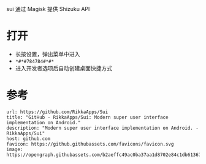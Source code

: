 sui 通过 Magisk 提供 Shizuku API
# 打开

- 长按设置，弹出菜单中进入
- `*#*#784784#*#*`
- 进入开发者选项后自动创建桌面快捷方式
# 参考

```cardlink
url: https://github.com/RikkaApps/Sui
title: "GitHub - RikkaApps/Sui: Modern super user interface implementation on Android."
description: "Modern super user interface implementation on Android. - RikkaApps/Sui"
host: github.com
favicon: https://github.githubassets.com/favicons/favicon.svg
image: https://opengraph.githubassets.com/b2aeffc49ac0ba37aa1d8702e84c1db61367c43cc2887cee9728ae6fbfb18c36/RikkaApps/Sui
```

